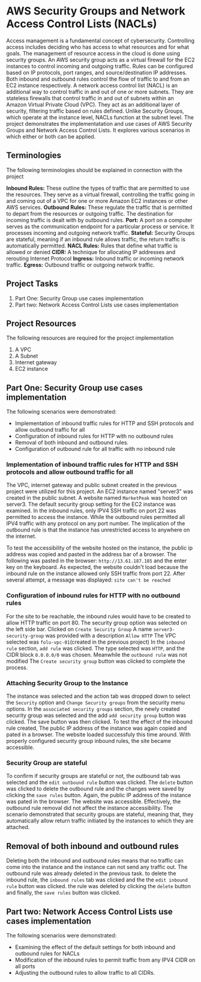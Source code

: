 # AWS Security Groups and Network Access Control Lists (NACLs)

Access management is a fundamental concept of cybersecurity. Controlling access includes deciding who has access to what resources and for what goals. The management of resource access in the cloud is done using security groups. An AWS security group acts as a virtual firewall for the EC2 instances to control incoming and outgoing traffic. Rules can be configured based on IP protocols, port ranges, and source/destination IP addresses. Both inbound and outbound rules control the flow of traffic to and from an EC2 instance respectively.
A network access control list (NACL) is an additional way to control traffic in and out of one or more subnets. They are stateless firewalls that control traffic in and out of subnets within an Amazon Virtual Private Cloud (VPC). They act as an additional layer of security, filtering traffic based on rules defined. Unlike Security Groups, which operate at the instance level, NACLs function at the subnet level.
The project demonstrates the implementatation and use cases of AWS Security Groups and Network Access Control Lists. It explores various scenarios in which either or both can be applied.

## Terminologies
The following terminologies should be explained in connection with the project

**Inbound Rules:** These outline the types of traffic that are permitted to use the resources. They serve as a virtual firewall, controlling the traffic going in and coming out of a VPC for one or more Amazon EC2 instances or other AWS services.
**Outbound Rules:** These regulate the traffic that is permitted to depart from the resources or outgoing traffic. The destination for incoming traffic is dealt with by outbound rules.
**Port:** A port on a computer serves as the communication endpoint for a particular process or service. It processes incoming and outgoing network traffic.
**Stateful:** Security Groups are stateful, meaning if an inbound rule allows traffic, the return traffic is automatically permitted.
**NACL Rules:** Rules that define what traffic is allowed or denied
**CIDR:** A technique for allocating IP addresses and rerouting Internet Protocol
**Ingress:** Inbound traffic or incoming network traffic.
**Egress:** Outbound traffic or outgoing network traffic.

## Project Tasks
1. Part One: Security Group use cases implementation
2. Part two: Network Access Control Lists use cases implementation

## Project Resources

The following resources are required for the project implementation

1. A VPC
2. A Subnet
3. Internet gateway
4. EC2 instance
   

## Part One: Security Group use cases implementation

The following scenarios were demonstrated:

- Implementation of inbound traffic rules for HTTP and SSH protocols and allow outbound traffic for all
- Configuration of inbound rules for HTTP with no outbound rules
- Removal of both inbound and outbound rules.
- Configuration of outbound rule for all traffic with no inbound rule

### Implementation of inbound traffic rules for HTTP and SSH protocols and allow outbound traffic for all

The VPC, internet gateway and public subnet created in the previous project were utilized for this project. An EC2 instance named "server3" was created in the public subnet. A website named `MarketPeak` was hosted on server3.
The default security group setting for the EC2 instance was examined. In the inbound rules, only IPV4 SSH traffic on port 22 was permitted to access the instance. While the outbound rules permitted all IPV4 traffic with any protocol on any port number. The implication of the outbound rule is that the instance has unrestricted access to anywhere on the internet.

To test the accessibility of the website hosted on the instance, the public ip address was copied and pasted in the address bar of a browser. The following was pasted in the browser: `http://13.61.187.185` and the enter key on the keyboard. As expected, the website couldn't load because the inbound rule on the instance allowed only SSH traffic from port 22. After several attempt, a message was displayed: `site can't be reached`

### Configuration of inbound rules for HTTP with no outbound rules
For the site to be reachable, the inbound rules would have to be created to allow HTTP traffic on port 80.
The security group option was selected on the left side bar.
Clicked on `Create Security Group`
A name `server3-security-group` was provided with a description `Allow HTTP`
The VPC selected was `folu-vpc-01`(created in the previous project)
In the `inbound rule` section, `add rule` was clicked. The type selected was `HTTP`, and the CIDR block `0.0.0.0/0` was chosen. Meanwhile the `outbound rule` was not modified
The `Create security group` button was clicked to complete the process.

### Attaching Security Group to the Instance
The instance was selected and the action tab was dropped down to select the `Security` option and `Change Security groups` from the security menu options.
In the `associated security groups` section, the newly created security group was selected and the add `add security group` button was clicked. The save button was then clicked.
To test the effect of the inbound rule created, The public IP address of the instance was again copied and pated in a browser. 
The website loaded successfuly this time around. With properly configured security group inbound rules, the site became accessible.

### Security Group are stateful

To confirm if security groups are stateful or not, the outbound tab was selected and the `edit outbound rule` button was clicked.
The `delete` button was clicked to delete the outbound rule and the changes were saved by clicking the `save rules` button.
Again, the public IP address of the instance was pated in the browser. The website was accessible. Effectively, the outbound rule removal did not affect the instance accessibility. The scenario demonstrated that security groups are stateful, meaning that, they automatically allow return traffic initiated by the instances to which they are attached.

## Removal of both inbound and outbound rules

Deleting both the inbound and outbound rules means that no traffic can come into the instance and the instance can not send any traffic out.
The outbound rule was already deleted in the previous task. to delete the inbound rule, the `inbound rules` tab was clicked and the the `edit inbound rule` button was clicked. the rule was deleted by clicking the `delete` button and finally, the `save rules` button was clicked.



## Part two: Network Access Control Lists use cases implementation

The following scenarios were demonstrated:
- Examining the effect of the default settings for both inbound and outbound rules for NACLs
- Modification of the inbound rules to permit traffic from any IPV4 CIDR on all ports
- Adjusting the outbound rules to allow traffic to all CIDRs. 

